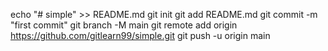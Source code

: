 echo "# simple" >> README.md
git init
git add README.md
git commit -m "first commit"
git branch -M main
git remote add origin https://github.com/gitlearn99/simple.git
git push -u origin main
